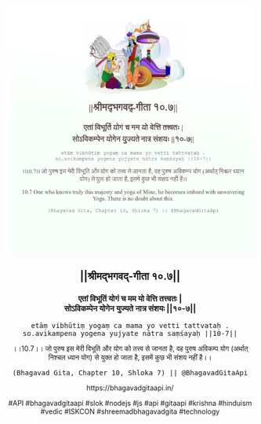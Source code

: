 <img src="../../asset/BG_10_7.png"/>
<center><h2>||श्रीमद्‍भगवद्‍-गीता १०.७||</h2>
<h3>एतां विभूतिं योगं च मम यो वेत्ति तत्त्वतः |<br/>सोऽविकम्पेन योगेन युज्यते नात्र संशयः ||१०-७||</h3>
<pre>etāṃ vibhūtiṃ yogaṃ ca mama yo vetti tattvataḥ .<br/>so.avikampena yogena yujyate nātra saṃśayaḥ ||10-7||</pre>
<p>।।10.7।। जो पुरुष इस मेरी विभूति और योग को तत्त्व से जानता है, वह पुरुष अविकम्प योग (अर्थात् निश्चल ध्यान योग) से युक्त हो जाता है, इसमें कुछ भी संशय नहीं है।।</p>
<pre>(Bhagavad Gita, Chapter 10, Shloka 7) || @BhagavadGitaApi</pre><p>https://bhagavadgitaapi.in/</p><p>#API #bhagavadgitaapi #slok #nodejs #js #api #gitaapi #krishna #hinduism #vedic #ISKCON #shreemadbhagavadgita #technology</p></center>